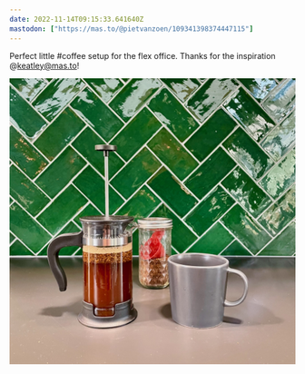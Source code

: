 ```yaml
---
date: 2022-11-14T09:15:33.641640Z
mastodon: ["https://mas.to/@pietvanzoen/109341398374447115"]
---
```

Perfect little #coffee setup for the flex office. Thanks for the inspiration @keatley@mas.to! 

![Small French press brewing on a counter next to a mug and a mason jar of ground coffee](/media/2022-11-14-coffee.jpeg)
